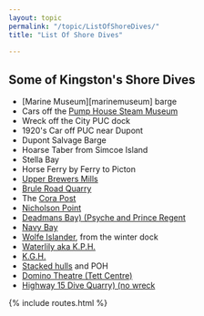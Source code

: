 ```yaml
---
layout: topic
permalink: "/topic/ListOfShoreDives/"
title: "List Of Shore Dives"

---
```


## Some of Kingston's Shore Dives
* [Marine Museum][marinemuseum] barge
* Cars off the [Pump House Steam Museum](http://www.marmuseum.ca/engine1.htm)
* Wreck off the City PUC dock
* 1920's Car off PUC near Dupont
* Dupont Salvage Barge
* Hoarse Taber from Simcoe Island
* Stella Bay
* Horse Ferry by Ferry to Picton
* [Upper Brewers Mills](http://dolphinscubaclub.blogspot.com/search/label/Brewer%27s%20Mills)
* [Brule Road Quarry](http://dolphinscubaclub.blogspot.com/search/label/Brule%20Rd)
* The [Cora Post](http://dolphinscubaclub.blogspot.com/search/label/Cora%20Post)
* [Nicholson Point](http://dolphinscubaclub.blogspot.com/2008/06/deep-at-nicholsons-point.html)
* [Deadmans Bay) (Psyche and Prince Regent](http://dolphinscubaclub.blogspot.com/search/label/Deadman%20Bay)
* [Navy Bay](http://dolphinscubaclub.blogspot.com/search/label/Navy%20Bay)
* [Wolfe Islander](http://dolphinscubaclub.blogspot.com/2007/09/fun-on-wolfe-islander-ii.html), from the winter dock
* [Waterlily aka K.P.H.](http://dolphinscubaclub.blogspot.com/search/label/KPH)
* [K.G.H.](http://powkingston.blogspot.com/2008/08/line-laid-to-wreck-offshore-from-kgh.html)
* [Stacked hulls](http://dolphinscubaclub.blogspot.com/search/label/Stacked%20Hulls) and POH
* [Domino Theatre (Tett Centre)](http://dolphinscubaclub.blogspot.com/search/label/Tett%20Centre)
* [Highway 15 Dive Quarry) (no wreck](http://highway15divequarry.blogspot.com/)

{% include routes.html %}
